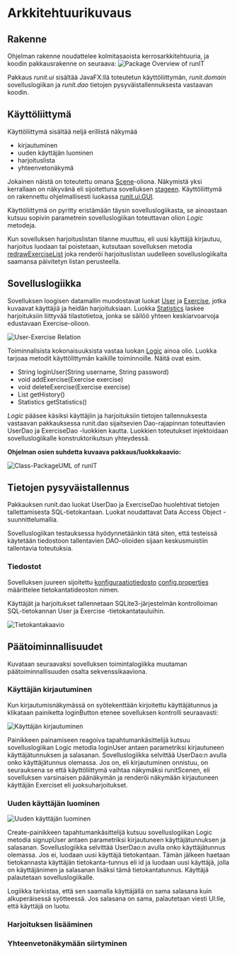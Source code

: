 # Arkkitehtuurikuvaus

## Rakenne
Ohjelman rakenne noudattelee kolmitasaoista kerrosarkkitehtuuria, ja koodin pakkausrakenne on seuraava:
![Package Overview of runIT](https://github.com/hajame/otm-harjoitustyo/blob/master/dokumentaatio/kuvat/packageOverview.jpg)

Pakkaus _runit.ui_ sisältää JavaFX:llä toteutetun käyttöliittymän, _runit.domain_ sovelluslogiikan ja _runit.dao_ tietojen pysyväistallennuksesta vastaavan koodin.

## Käyttöliittymä

Käyttöliittymä sisältää neljä erillistä näkymää
- kirjautuminen
- uuden käyttäjän luominen
- harjoituslista
- yhteenvetonäkymä

Jokainen näistä on toteutettu omana [Scene](https://docs.oracle.com/javase/8/javafx/api/javafx/scene/Scene.html)-oliona. Näkymistä yksi kerrallaan on näkyvänä eli sijoitettuna sovelluksen [stageen](https://docs.oracle.com/javase/8/javafx/api/javafx/stage/Stage.html). Käyttöliittymä on rakennettu ohjelmallisesti luokassa [runit.ui.GUI](https://github.com/hajame/otm-harjoitustyo/blob/master/runIT/src/main/java/runit/ui/GUI.java).

Käyttöliittymä on pyritty eristämään täysin sovelluslogiikasta, se ainoastaan kutsuu sopivin parametrein sovelluslogiikan toteuttavan olion _Logic_ metodeja.

Kun sovelluksen harjoituslistan tilanne muuttuu, eli uusi käyttäjä kirjautuu, harjoitus luodaan tai poistetaan, kutsutaan sovelluksen metodia [redrawExerciseList](https://github.com/hajame/otm-harjoitustyo/blob/master/runIT/src/main/java/runit/ui/GUI.java#L60) joka renderöi harjoituslistan uudelleen sovelluslogiikalta saamansa päivitetyn listan perusteella.

## Sovelluslogiikka

Sovelluksen loogisen datamallin  muodostavat luokat [User](https://github.com/hajame/otm-harjoitustyo/blob/master/runIT/src/main/java/runit/domain/User.java) ja [Exercise](https://github.com/hajame/otm-harjoitustyo/blob/master/runIT/src/main/java/runit/domain/Exercise.java), jotka kuvaavat käyttäjiä ja heidän harjoituksiaan. Luokka [Statistics](https://github.com/hajame/otm-harjoitustyo/blob/master/runIT/src/main/java/runit/domain/Statistics.java) laskee harjoituksiin liittyvää tilastotietoa, jonka se säilöö yhteen keskiarvoarvoja edustavaan Exercise-olioon.

![User-Exercise Relation](https://github.com/hajame/otm-harjoitustyo/blob/master/dokumentaatio/kuvat/UserExerciseRelation.jpg)

Toiminnalisista kokonaisuuksista vastaa luokan [Logic](https://github.com/hajame/otm-harjoitustyo/blob/master/runIT/src/main/java/runit/domain/Logic.java) ainoa olio. Luokka tarjoaa metodit käyttölittymän kaikille toiminnoille. Näitä ovat esim.

- String loginUser(String username, String password)
- void addExercise(Exercise exercise)
- void deleteExercise(Exercise exercise)
- List<Exercise> getHistory()
- Statistics getStatistics()
  
_Logic_ pääsee käsiksi käyttäjiin ja harjoituksiin tietojen tallennuksesta vastaavan pakkauksessa runit.dao sijaitsevien Dao-rajapinnan toteuttavien UserDao ja ExerciseDao -luokkien kautta. Luokkien toteutukset injektoidaan sovelluslogiikalle konstruktorikutsun yhteydessä.

__Ohjelman osien suhdetta kuvaava pakkaus/luokkakaavio:__

![Class-PackageUML of runIT](https://github.com/hajame/otm-harjoitustyo/blob/master/dokumentaatio/kuvat/runITclasspackage.jpg)

## Tietojen pysyväistallennus
Pakkauksen runit.dao luokat UserDao ja ExerciseDao huolehtivat tietojen tallettamisesta SQL-tietokantaan. Luokat noudattavat Data Access Object -suunnittelumallia.

Sovelluslogiikan testauksessa hyödynnetäänkin tätä siten, että testeissä käytetään tiedostoon tallentavien DAO-olioiden sijaan keskusmuistiin tallentavia toteutuksia.

### Tiedostot

Sovelluksen juureen sijoitettu [konfiguraatiotiedosto](https://github.com/hajame/otm-harjoitustyo/blob/master/dokumentaatio/kayttoohje.md#konfigurointi) [config.properties](https://github.com/hajame/otm-harjoitustyo/blob/master/runIT/config.properties) määrittelee tietokantatideoston nimen.

Käyttäjät ja harjoitukset tallennetaan SQLite3-järjestelmän kontrolloiman SQL-tietokannan User ja Exercise -tietokantatauluihin.

![Tietokantakaavio](https://github.com/hajame/otm-harjoitustyo/blob/master/dokumentaatio/kuvat/TietokantakaavioRunIT.jpg)

## Päätoiminnallisuudet

Kuvataan seuraavaksi sovelluksen toimintalogiikka muutaman päätoiminnallisuuden osalta sekvenssikaaviona.

### Käyttäjän kirjautuminen
Kun kirjautumisnäkymässä on syötekenttään kirjoitettu käyttäjätunnus ja klikataan painiketta loginButton etenee sovelluksen kontrolli seuraavasti:

![Käyttäjän kirjautuminen](https://github.com/hajame/otm-harjoitustyo/blob/master/dokumentaatio/kuvat/loginSequence.jpg)

Painikkeen painamiseen reagoiva tapahtumankäsittelijä kutsuu sovelluslogiikan Logic metodia loginUser antaen parametriksi kirjautuneen käyttäjätunnuksen ja salasanan. Sovelluslogiikka selvittää UserDao:n avulla onko käyttäjätunnus olemassa. Jos on, eli kirjautuminen onnistuu, on seurauksena se että käyttöliittymä vaihtaa näkymäksi runitScenen, eli sovelluksen varsinaisen päänäkymän ja renderöi näkymään kirjautuneen käyttäjän Exerciset eli juoksuharjoitukset.

### Uuden käyttäjän luominen

![Uuden käyttäjän luominen](https://github.com/hajame/otm-harjoitustyo/blob/master/dokumentaatio/kuvat/runIT%20addUserSequence.jpg)

Create-painikkeen tapahtumankäsittelijä kutsuu sovelluslogiikan Logic metodia signupUser antaen parametriksi kirjautuneen käyttäjätunnuksen ja salasanan. Sovelluslogiikka selvittää UserDao:n avulla onko käyttäjätunnus olemassa. Jos ei, luodaan uusi käyttäjä tietokantaan. Tämän jälkeen haetaan tietokannasta käyttäjän tietokanta-tunnus eli id ja luodaan uusi käyttäjä, jolla on käyttäjänimen ja salasanan lisäksi tämä tietokantatunnus. Käyttäjä palautetaan sovelluslogiikalle. 

Logiikka tarkistaa, että sen saamalla käyttäjällä on sama salasana kuin alkuperäisessä syötteessä. Jos salasana on sama, palautetaan viesti UI:lle, että käyttäjä on luotu.

### Harjoituksen lisääminen

### Yhteenvetonäkymään siirtyminen
